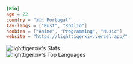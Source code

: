 ```toml
[Bio]
age = 22
country = "🇵🇹 Portugal"
fav-langs = ["Rust", "Kotlin"]
hoobies = ["Anime", "Programming", "Music"]
website = "https://lighttigerxiv.vercel.app/"
```



![lighttigerxiv's Stats](https://github-readme-stats.vercel.app/api?username=lighttigerxiv&theme=dracula&show_icons=true&hide_border=true&count_private=true)    
![lighttigerxiv's Top Languages](https://github-readme-stats.vercel.app/api/top-langs/?username=lighttigerxiv&theme=dracula&show_icons=true&hide_border=true&layout=compact)

